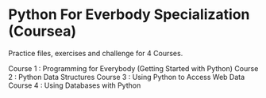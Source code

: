 # Python For Everbody Specialization (Coursea)
Practice files, exercises and challenge for 4 Courses.

Course 1 : Programming for Everybody (Getting Started with Python)
Course 2 : Python Data Structures
Course 3 : Using Python to Access Web Data
Course 4 : Using Databases with Python
